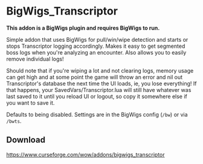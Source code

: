 # BigWigs_Transcriptor

**This addon is a BigWigs plugin and requires BigWigs to run.**

Simple addon that uses BigWigs for pull/win/wipe detection and starts or stops
Transcriptor logging accordingly. Makes it easy to get segmented boss logs when
you're analyzing an encounter. Also allows you to easily remove individual logs!

Should note that if you're wiping a lot and not clearing logs, memory usage can
get high and at some point the game will throw an error and nil out
Transcriptor's database the next time the UI loads, ie, you lose everything! If
that happens, your SavedVars/Transcriptor.lua will still have whatever was last
saved to it until you reload UI or logout, so copy it somewhere else if you
want to save it.

Defaults to being disabled. Settings are in the BigWigs config (`/bw`) or via
`/bwts`.

## Download

<https://www.curseforge.com/wow/addons/bigwigs_transcriptor>
